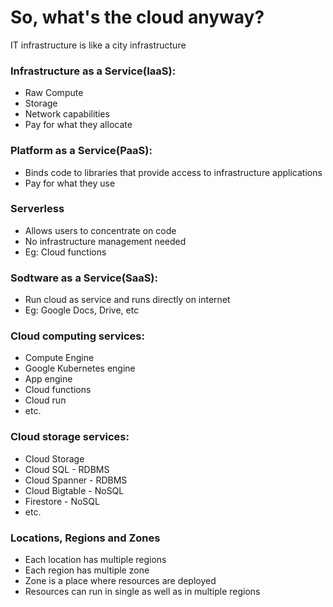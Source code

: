 # So, what's the cloud anyway?

IT infrastructure is like a city infrastructure

### Infrastructure as a Service(IaaS):
- Raw Compute
- Storage 
- Network capabilities
- Pay for what they allocate

### Platform as a Service(PaaS):
- Binds code to libraries that provide access to infrastructure applications
- Pay for what they use

### Serverless
- Allows users to concentrate on code
- No infrastructure management needed
- Eg: Cloud functions

### Sodtware as a Service(SaaS):
- Run cloud as service and runs directly on internet
- Eg: Google Docs, Drive, etc

### Cloud computing services:
- Compute Engine
- Google Kubernetes engine
- App engine
- Cloud functions
- Cloud run
- etc.

### Cloud storage services:
- Cloud Storage
- Cloud SQL - RDBMS
- Cloud Spanner - RDBMS
- Cloud Bigtable - NoSQL
- Firestore - NoSQL
- etc.

### Locations, Regions and Zones
- Each location has multiple regions
- Each region has multiple zone
- Zone is a place where resources are deployed
- Resources can run in single as well as in multiple regions 



